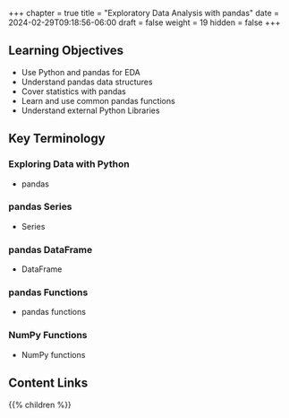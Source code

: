 +++
chapter = true
title = "Exploratory Data Analysis with pandas"
date = 2024-02-29T09:18:56-06:00
draft = false
weight = 19
hidden = false
+++

## Learning Objectives
- Use Python and pandas for EDA
- Understand pandas data structures
- Cover statistics with pandas
- Learn and use common pandas functions
- Understand external Python Libraries

## Key Terminology

### Exploring Data with Python
- pandas

### pandas Series
- Series

### pandas DataFrame
- DataFrame

### pandas Functions
- pandas functions

### NumPy Functions
- NumPy functions

## Content Links

{{% children %}}
